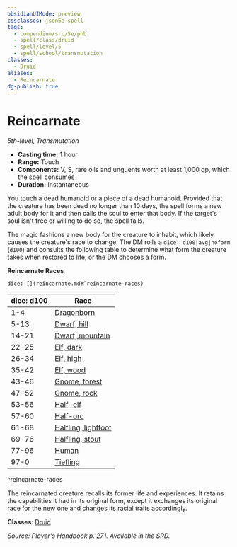 ```yaml
---
obsidianUIMode: preview
cssclasses: json5e-spell
tags:
  - compendium/src/5e/phb
  - spell/class/druid
  - spell/level/5
  - spell/school/transmutation
classes:
  - Druid
aliases:
  - Reincarnate
dg-publish: true
---
```

# Reincarnate
*5th-level, Transmutation*  

- **Casting time:** 1 hour
- **Range:** Touch
- **Components:** V, S, rare oils and unguents worth at least 1,000 gp, which the spell consumes
- **Duration:** Instantaneous

You touch a dead humanoid or a piece of a dead humanoid. Provided that the creature has been dead no longer than 10 days, the spell forms a new adult body for it and then calls the soul to enter that body. If the target's soul isn't free or willing to do so, the spell fails.

The magic fashions a new body for the creature to inhabit, which likely causes the creature's race to change. The DM rolls a `dice: d100|avg|noform` (`d100`) and consults the following table to determine what form the creature takes when restored to life, or the DM chooses a form.

**Reincarnate Races**

`dice: [](reincarnate.md#^reincarnate-races)`

| dice: d100 | Race |
|------------|------|
| 1-4 | [Dragonborn](/Admin/CLI/races/dragonborn.md) |
| 5-13 | [Dwarf, hill](/Admin/CLI/races/dwarf-hill.md) |
| 14-21 | [Dwarf, mountain](/Admin/CLI/races/dwarf-mountain.md) |
| 22-25 | [Elf, dark](/Admin/CLI/races/elf-drow.md) |
| 26-34 | [Elf, high](/Admin/CLI/races/elf-high.md) |
| 35-42 | [Elf, wood](/Admin/CLI/races/elf-wood.md) |
| 43-46 | [Gnome, forest](/Admin/CLI/races/gnome-forest.md) |
| 47-52 | [Gnome, rock](/Admin/CLI/races/gnome-rock.md) |
| 53-56 | [Half-elf](/Admin/CLI/races/half-elf.md) |
| 57-60 | [Half-orc](/Admin/CLI/races/half-orc.md) |
| 61-68 | [Halfling, lightfoot](/Admin/CLI/races/halfling-lightfoot.md) |
| 69-76 | [Halfling, stout](/Admin/CLI/races/halfling-stout.md) |
| 77-96 | [Human](/Admin/CLI/races/human.md) |
| 97-0 | [Tiefling](/Admin/CLI/races/tiefling.md) |
^reincarnate-races

The reincarnated creature recalls its former life and experiences. It retains the capabilities it had in its original form, except it exchanges its original race for the new one and changes its racial traits accordingly.

**Classes**: [Druid](/Admin/CLI/classes/druid.md)

*Source: Player's Handbook p. 271. Available in the SRD.*